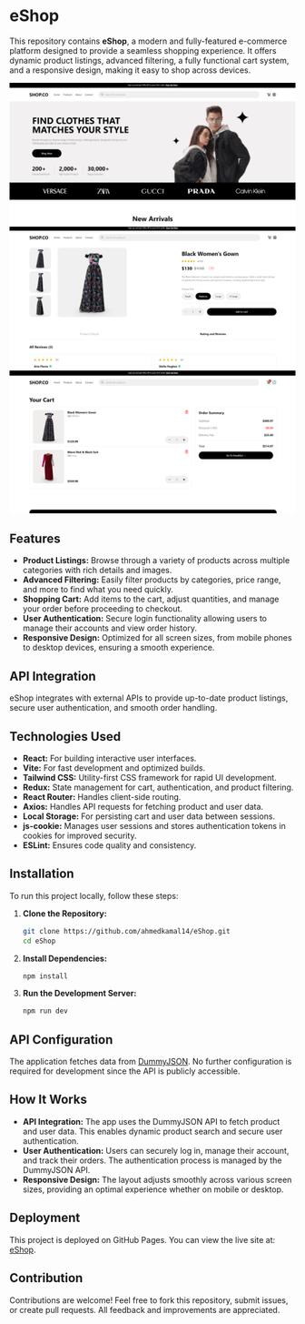 # eShop

This repository contains **eShop**, a modern and fully-featured e-commerce platform designed to provide a seamless shopping experience. It offers dynamic product listings, advanced filtering, a fully functional cart system, and a responsive design, making it easy to shop across devices.

![eShop Preview](snip1.png)
![eShop Preview](snip2.png)
![eShop Preview](snip3.png)

## Features

- **Product Listings:** Browse through a variety of products across multiple categories with rich details and images.
- **Advanced Filtering:** Easily filter products by categories, price range, and more to find what you need quickly.
- **Shopping Cart:** Add items to the cart, adjust quantities, and manage your order before proceeding to checkout.
- **User Authentication:** Secure login functionality allowing users to manage their accounts and view order history.
- **Responsive Design:** Optimized for all screen sizes, from mobile phones to desktop devices, ensuring a smooth experience.
  
## API Integration

eShop integrates with external APIs to provide up-to-date product listings, secure user authentication, and smooth order handling.

## Technologies Used

- **React:** For building interactive user interfaces.
- **Vite:** For fast development and optimized builds.
- **Tailwind CSS:** Utility-first CSS framework for rapid UI development.
- **Redux:** State management for cart, authentication, and product filtering.
- **React Router:** Handles client-side routing.
- **Axios:** Handles API requests for fetching product and user data.
- **Local Storage:** For persisting cart and user data between sessions.
- **js-cookie:** Manages user sessions and stores authentication tokens in cookies for improved security.
- **ESLint:** Ensures code quality and consistency.

## Installation

To run this project locally, follow these steps:

1. **Clone the Repository:**

    ```bash
    git clone https://github.com/ahmedkamal14/eShop.git
    cd eShop
    ```

2. **Install Dependencies:**

    ```bash
    npm install
    ```

3. **Run the Development Server:**

    ```bash
    npm run dev
    ```

## API Configuration

The application fetches data from [DummyJSON](https://dummyjson.com). No further configuration is required for development since the API is publicly accessible.

## How It Works

- **API Integration:** The app uses the DummyJSON API to fetch product and user data. This enables dynamic product search and secure user authentication.
- **User Authentication:** Users can securely log in, manage their account, and track their orders. The authentication process is managed by the DummyJSON API.
- **Responsive Design:** The layout adjusts smoothly across various screen sizes, providing an optimal experience whether on mobile or desktop.

## Deployment

This project is deployed on GitHub Pages. You can view the live site at: [eShop](https://ahmedkamal14.github.io/eShop/).

## Contribution

Contributions are welcome! Feel free to fork this repository, submit issues, or create pull requests. All feedback and improvements are appreciated.
